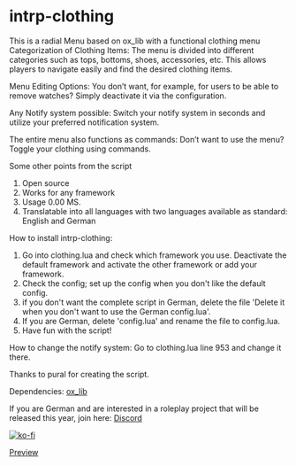 # intrp-clothing

This is a radial Menu based on ox_lib with a functional clothing menu
Categorization of Clothing Items:
The menu is divided into different categories such as tops, bottoms, shoes, accessories, etc. This allows players to navigate easily and find the desired clothing items.

Menu Editing Options:
You don’t want, for example, for users to be able to remove watches? Simply deactivate it via the configuration.

Any Notify system possible:
Switch your notify system in seconds and utilize your preferred notification system.

The entire menu also functions as commands:
Don’t want to use the menu? Toggle your clothing using commands.

Some other points from the script
1. Open source
2. Works for any framework
3. Usage 0.00 MS.
4. Translatable into all languages with two languages available as standard: English and German

How to install intrp-clothing:
1. Go into clothing.lua and check which framework you use. Deactivate the default framework and activate the other framework or add your framework.
2. Check the config; set up the config when you don't like the default config.
3. if you don't want the complete script in German, delete the file 'Delete it when you don't want to use the German config.lua'.
4. If you are German, delete 'config.lua' and rename the file to config.lua.
5. Have fun with the script!

How to change the notify system:
Go to clothing.lua line 953 and change it there.

Thanks to pural for creating the script.

Dependencies:
[ox_lib](https://github.com/overextended/ox_lib)

If you are German and are interested in a roleplay project that will be released this year, join here:
[Discord](https://discord.gg/pUuye4Rn5W)

[![ko-fi](https://ko-fi.com/img/githubbutton_sm.svg)](https://ko-fi.com/C0C2V8EIB)

[Preview](https://youtu.be/cXvGZLc5V5U)
